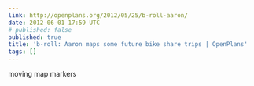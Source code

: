 ```yaml
---
link: http://openplans.org/2012/05/25/b-roll-aaron/
date: 2012-06-01 17:59 UTC
# published: false
published: true
title: 'b-roll: Aaron maps some future bike share trips | OpenPlans'
tags: []
---
```


moving map markers
